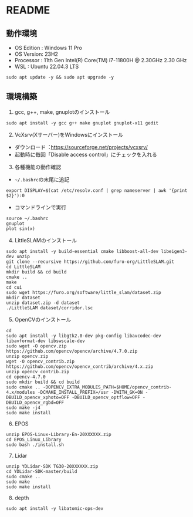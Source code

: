 # README

## 動作環境

- OS Edition : Windows 11 Pro
- OS Version: 23H2
- Processor : 11th Gen Intel(R) Core(TM) i7-11800H @ 2.30GHz 2.30 GHz
- WSL : Ubuntu 22.04.3 LTS

```
sudo apt update -y && sudo apt upgrade -y
```

## 環境構築

1. gcc, g++, make, gnuplotのインストール

```
sudo apt install -y gcc g++ make gnuplot gnuplot-x11 gedit
```

2. VcXsrv(Xサーバー)をWindowsにインストール

- ダウンロード︓https://sourceforge.net/projects/vcxsrv/
- 起動時に毎回「Disable access control」にチェックを⼊れる

3. 各種機能の動作確認

- ```~/.bashrc```の末尾に追記

```
export DISPLAY=$(cat /etc/resolv.conf | grep nameserver | awk '{print $2}'):0
```

- コマンドラインで実行

```
source ~/.bashrc
gnuplot
plot sin(x)
```

4. LittleSLAMのインストール

```
sudo apt install -y build-essential cmake libboost-all-dev libeigen3-dev unzip
git clone --recursive https://github.com/furo-org/LittleSLAM.git
cd LittleSLAM
mkdir build && cd build
cmake ..
make
cd cui
sudo wget https://furo.org/software/little_slam/dataset.zip
mkdir dataset
unzip dataset.zip -d dataset
./LittleSLAM dataset/corridor.lsc
```

5. OpenCVのインストール

```
cd
sudo apt install -y libgtk2.0-dev pkg-config libavcodec-dev libavformat-dev libswscale-dev
sudo wget -O opencv.zip https://github.com/opencv/opencv/archive/4.7.0.zip
unzip opencv.zip
wget -O opencv_contrib.zip https://github.com/opencv/opencv_contrib/archive/4.x.zip
unzip opencv_contrib.zip
cd opencv-4.7.0
sudo mkdir build && cd build
sudo cmake .. -DOPENCV_EXTRA_MODULES_PATH=$HOME/opencv_contrib-4.x/modules -DCMAKE_INSTALL_PREFIX=/usr -DWITH_GK=ON -DBUILD_opencv_xphoto=OFF -DBUILD_opencv_optflow=OFF -DBUILD_opencv_rgbd=OFF
sudo make -j4
sudo make install
```

6. EPOS

```
unzip EPOS-Linux-Library-En-20XXXXXX.zip
cd EPOS_Linux_Library
sudo bash ./install.sh
```

7. Lidar

```
unzip YDLidar-SDK TG30-20XXXXXX.zip
cd YDLidar-SDK-master/build
sudo cmake ..
sudo make
sudo make install
```

8. depth

```
sudo apt install -y libatomic-ops-dev
```
